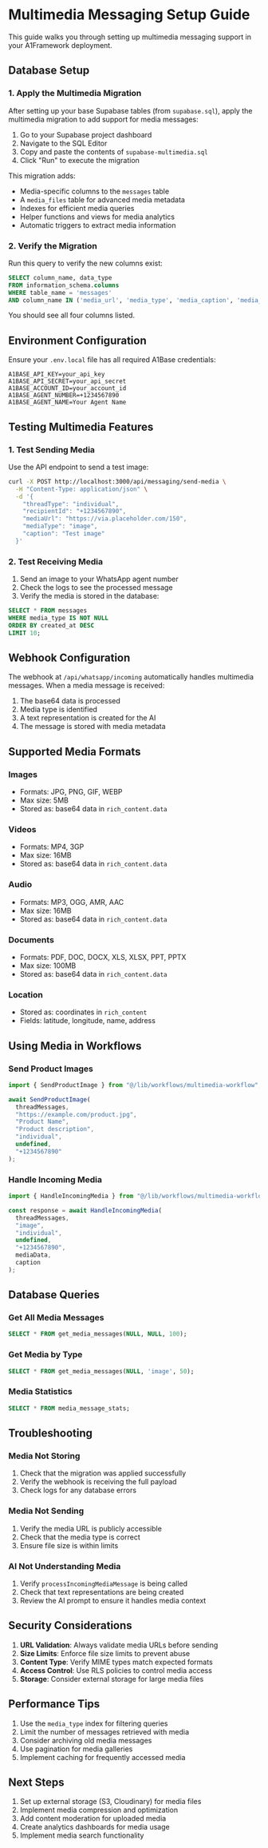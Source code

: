 # Multimedia Messaging Setup Guide

This guide walks you through setting up multimedia messaging support in your A1Framework deployment.

## Database Setup

### 1. Apply the Multimedia Migration

After setting up your base Supabase tables (from `supabase.sql`), apply the multimedia migration to add support for media messages:

1. Go to your Supabase project dashboard
2. Navigate to the SQL Editor
3. Copy and paste the contents of `supabase-multimedia.sql`
4. Click "Run" to execute the migration

This migration adds:
- Media-specific columns to the `messages` table
- A `media_files` table for advanced media metadata
- Indexes for efficient media queries
- Helper functions and views for media analytics
- Automatic triggers to extract media information

### 2. Verify the Migration

Run this query to verify the new columns exist:

```sql
SELECT column_name, data_type 
FROM information_schema.columns 
WHERE table_name = 'messages' 
AND column_name IN ('media_url', 'media_type', 'media_caption', 'media_metadata');
```

You should see all four columns listed.

## Environment Configuration

Ensure your `.env.local` file has all required A1Base credentials:

```env
A1BASE_API_KEY=your_api_key
A1BASE_API_SECRET=your_api_secret
A1BASE_ACCOUNT_ID=your_account_id
A1BASE_AGENT_NUMBER=+1234567890
A1BASE_AGENT_NAME=Your Agent Name
```

## Testing Multimedia Features

### 1. Test Sending Media

Use the API endpoint to send a test image:

```bash
curl -X POST http://localhost:3000/api/messaging/send-media \
  -H "Content-Type: application/json" \
  -d '{
    "threadType": "individual",
    "recipientId": "+1234567890",
    "mediaUrl": "https://via.placeholder.com/150",
    "mediaType": "image",
    "caption": "Test image"
  }'
```

### 2. Test Receiving Media

1. Send an image to your WhatsApp agent number
2. Check the logs to see the processed message
3. Verify the media is stored in the database:

```sql
SELECT * FROM messages 
WHERE media_type IS NOT NULL 
ORDER BY created_at DESC 
LIMIT 10;
```

## Webhook Configuration

The webhook at `/api/whatsapp/incoming` automatically handles multimedia messages. When a media message is received:

1. The base64 data is processed
2. Media type is identified
3. A text representation is created for the AI
4. The message is stored with media metadata

## Supported Media Formats

### Images
- Formats: JPG, PNG, GIF, WEBP
- Max size: 5MB
- Stored as: base64 data in `rich_content.data`

### Videos
- Formats: MP4, 3GP
- Max size: 16MB
- Stored as: base64 data in `rich_content.data`

### Audio
- Formats: MP3, OGG, AMR, AAC
- Max size: 16MB
- Stored as: base64 data in `rich_content.data`

### Documents
- Formats: PDF, DOC, DOCX, XLS, XLSX, PPT, PPTX
- Max size: 100MB
- Stored as: base64 data in `rich_content.data`

### Location
- Stored as: coordinates in `rich_content`
- Fields: latitude, longitude, name, address

## Using Media in Workflows

### Send Product Images
```typescript
import { SendProductImage } from "@/lib/workflows/multimedia-workflow";

await SendProductImage(
  threadMessages,
  "https://example.com/product.jpg",
  "Product Name",
  "Product description",
  "individual",
  undefined,
  "+1234567890"
);
```

### Handle Incoming Media
```typescript
import { HandleIncomingMedia } from "@/lib/workflows/multimedia-workflow";

const response = await HandleIncomingMedia(
  threadMessages,
  "image",
  "individual",
  undefined,
  "+1234567890",
  mediaData,
  caption
);
```

## Database Queries

### Get All Media Messages
```sql
SELECT * FROM get_media_messages(NULL, NULL, 100);
```

### Get Media by Type
```sql
SELECT * FROM get_media_messages(NULL, 'image', 50);
```

### Media Statistics
```sql
SELECT * FROM media_message_stats;
```

## Troubleshooting

### Media Not Storing
1. Check that the migration was applied successfully
2. Verify the webhook is receiving the full payload
3. Check logs for any database errors

### Media Not Sending
1. Verify the media URL is publicly accessible
2. Check that the media type is correct
3. Ensure file size is within limits

### AI Not Understanding Media
1. Verify `processIncomingMediaMessage` is being called
2. Check that text representations are being created
3. Review the AI prompt to ensure it handles media context

## Security Considerations

1. **URL Validation**: Always validate media URLs before sending
2. **Size Limits**: Enforce file size limits to prevent abuse
3. **Content Type**: Verify MIME types match expected formats
4. **Access Control**: Use RLS policies to control media access
5. **Storage**: Consider external storage for large media files

## Performance Tips

1. Use the `media_type` index for filtering queries
2. Limit the number of messages retrieved with media
3. Consider archiving old media messages
4. Use pagination for media galleries
5. Implement caching for frequently accessed media

## Next Steps

1. Set up external storage (S3, Cloudinary) for media files
2. Implement media compression and optimization
3. Add content moderation for uploaded media
4. Create analytics dashboards for media usage
5. Implement media search functionality 